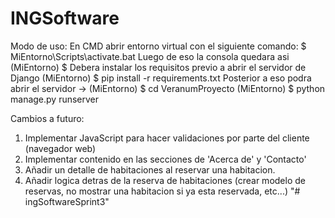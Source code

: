 # INGSoftware

Modo de uso:
En CMD abrir entorno virtual con el siguiente comando:
$ MiEntorno\Scripts\activate.bat
Luego de eso la consola quedara asi (MiEntorno) $
Debera instalar los requisitos previo a abrir el servidor de Django
(MiEntorno) $ pip install -r requirements.txt
Posterior a eso podra abrir el servidor ->
(MiEntorno) $ cd VeranumProyecto
(MiEntorno) $ python manage.py runserver


Cambios a futuro:
1. Implementar JavaScript para hacer validaciones por parte del cliente (navegador web)
2. Implementar contenido en las secciones de 'Acerca de' y 'Contacto'
3. Añadir un detalle de habitaciones al reservar una habitacion.
4. Añadir logica detras de la reserva de habitaciones (crear modelo de reservas, no mostrar una habitacion si ya esta reservada, etc...)
"# ingSoftwareSprint3" 
